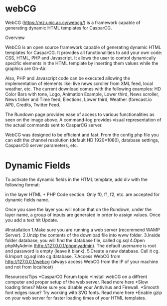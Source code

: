# webCG
WebCG (https://mz.unic.ac.cy/webcg/) is a framework capable of generating dynamic HTML templates for CasparCG.

Overview

WebCG is an open source framework capable of generating dynamic HTML templates for CasparCG. It provides all functionalities to add your own code: CSS, HTML, PHP and Javascript. It allows the user to control dynamically specific elements in the HTML template by inserting them values while the graphics are On-Air.

Also, PHP and Javascript code can be executed allowing the implementation of elements like: live news scroller from XML feed, local weather, etc. The current download comes with the following examples: HD Color Bars with tone, Logo, Animation Example, Lower third, News scroller, News ticker and Time feed, Elections, Lower third, Weather (forecast.io API), Credits, Twitter Feed.

The Rundown page provides ease of access to various functionalities as seen on the image above. A command-log provides visual representation of the actual commands sent to CasparCG server.

WebCG was designed to be efficient and fast. From the config.php file you can edit the channel resolution (default HD 1920×1080), database settings, CaspasrCG server parameters, etc.

# Dynamic Fields

To activate the dynamic fields in the HTML template, add div with the following format: <div id=”f0″></div> in the layer HTML + PHP Code section. Only f0, f1, f2, etc. are accepted for dynamic fields name.

Once you save the layer you will notice that on the Rundown, under the layer name, a group of inputs are generated in order to assign values. Once you add a text hit Update.

#Installation
1.Make sure you are running a web server (recommend WAMP Server).
2.Unzip the contents of the download file into www folder.
3.Inside folder database, you will find the database file, called cg.sql
4.Open phpMyAdmin (http://127.0.0.1/phpmyadmin). The default username is root and password is empty (leave it blank).
5.Create a new database. Call it cg.
6.Import cg.sql into cg database.
7.Access WebCG from http://127.0.0.1/webcg (always access WebCG from the IP of your machine and not from localhost)

Resources/Tips
*CasparCG Forum topic
*Install webCG on a diffrent computer and proper setup of the web server. Read more here
*Slow loading times? Make sure you disable your Antivirus and Firewall.
*Smooth font edges issue? Try working with SVG fonts. Read more here
*Enable gzip on your web server for faster loading times of your HTML templates.
